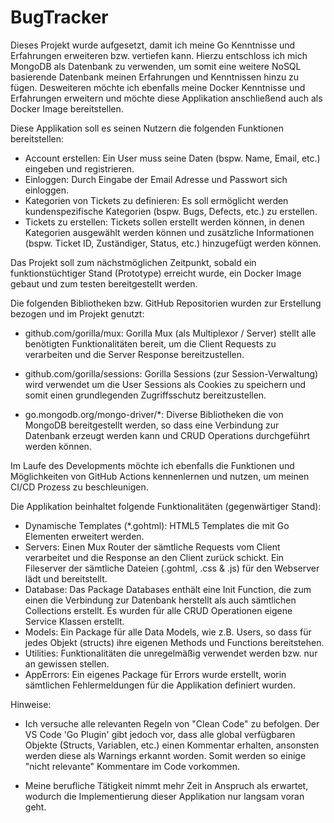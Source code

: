 # BugTracker

Dieses Projekt wurde aufgesetzt, damit ich meine Go Kenntnisse und Erfahrungen erweiteren bzw. vertiefen kann. Hierzu entschloss ich mich MongoDB als Datenbank zu verwenden, um somit eine weitere NoSQL basierende Datenbank meinen Erfahrungen und Kenntnissen hinzu zu fügen. Desweiteren möchte ich ebenfalls meine Docker Kenntnisse und Erfahrungen erweitern und möchte diese Applikation anschließend auch als Docker Image bereitstellen.

Diese Applikation soll es seinen Nutzern die folgenden Funktionen bereitstellen:
- Account erstellen: Ein User muss seine Daten (bspw. Name, Email, etc.) eingeben und registrieren.
- Einloggen: Durch Eingabe der Email Adresse und Passwort sich einloggen.
- Kategorien von Tickets zu definieren: Es soll ermöglicht werden kundenspezifische Kategorien (bspw. Bugs, Defects, etc.) zu erstellen. 
- Tickets zu erstellen: Tickets sollen erstellt werden können, in denen Kategorien ausgewählt werden können und zusätzliche Informationen (bspw. Ticket ID, Zuständiger, Status, etc.) hinzugefügt werden können.

Das Projekt soll zum nächstmöglichen Zeitpunkt, sobald ein funktionstüchtiger Stand (Prototype) erreicht wurde, ein Docker Image gebaut und zum testen bereitgestellt werden.

Die folgenden Bibliotheken bzw. GitHub Repositorien wurden zur Erstellung bezogen und im Projekt genutzt:

- github.com/gorilla/mux:
Gorilla Mux (als Multiplexor / Server) stellt alle benötigten Funktionalitäten bereit, um die Client Requests zu verarbeiten und die Server Response bereitzustellen.

- github.com/gorilla/sessions:
Gorilla Sessions (zur Session-Verwaltung) wird verwendet um die User Sessions als Cookies zu speichern und somit einen grundlegenden Zugriffsschutz bereitzustellen.

- go.mongodb.org/mongo-driver/*:
Diverse Bibliotheken die von MongoDB bereitgestellt werden, so dass eine Verbindung zur Datenbank erzeugt werden kann und CRUD Operations durchgeführt werden können.


Im Laufe des Developments möchte ich ebenfalls die Funktionen und Möglichkeiten von GitHub Actions kennenlernen und nutzen, um meinen CI/CD Prozess zu beschleunigen.

Die Applikation beinhaltet folgende Funktionalitäten (gegenwärtiger Stand):
- Dynamische Templates (*.gohtml):
  HTML5 Templates die mit Go  Elementen erweitert werden.
- Servers:
  Einen Mux Router der sämtliche Requests vom Client verarbeitet und die Response an den Client zurück schickt. Ein Fileserver der sämtliche Dateien (.gohtml, .css & .js) für den Webserver lädt und bereitstellt.
- Database:
  Das Package Databases enthält eine Init Function, die zum einen die Verbindung zur Datenbank herstellt als auch sämtlichen Collections erstellt. Es wurden für alle CRUD Operationen eigene Service Klassen erstellt.
- Models:
  Ein Package für alle Data Models, wie z.B. Users, so dass für jedes Objekt (structs) ihre eigenen Methods und Functions bereitstehen.
- Utilities:
  Funktionalitäten die unregelmäßig verwendet werden bzw. nur an gewissen stellen.
- AppErrors:
  Ein eigenes Package für Errors wurde erstellt, worin sämtlichen Fehlermeldungen für die Applikation definiert wurden.

Hinweise:
- Ich versuche alle relevanten Regeln von "Clean Code" zu befolgen. Der VS Code 'Go Plugin' gibt jedoch vor, dass alle global verfügbaren Objekte (Structs, Variablen, etc.) einen Kommentar erhalten, ansonsten werden diese als Warnings erkannt worden. Somit werden so einige "nicht relevante" Kommentare im Code vorkommen.

- Meine berufliche Tätigkeit nimmt mehr Zeit in Anspruch als erwartet, wodurch die Implementierung dieser Applikation nur langsam voran geht.
